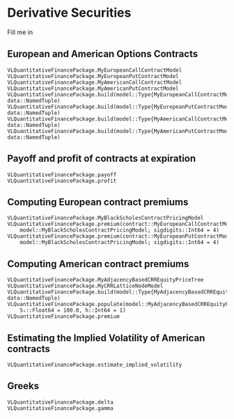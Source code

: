 # Derivative Securities
Fill me in

## European and American Options Contracts
```@docs
VLQuantitativeFinancePackage.MyEuropeanCallContractModel
VLQuantitativeFinancePackage.MyEuropeanPutContractModel
VLQuantitativeFinancePackage.MyAmericanCallContractModel
VLQuantitativeFinancePackage.MyAmericanPutContractModel
VLQuantitativeFinancePackage.build(model::Type{MyEuropeanCallContractModel}, data::NamedTuple)
VLQuantitativeFinancePackage.build(model::Type{MyEuropeanPutContractModel}, data::NamedTuple)
VLQuantitativeFinancePackage.build(model::Type{MyAmericanCallContractModel}, data::NamedTuple)
VLQuantitativeFinancePackage.build(model::Type{MyAmericanPutContractModel}, data::NamedTuple)
```

## Payoff and profit of contracts at expiration
```@docs
VLQuantitativeFinancePackage.payoff
VLQuantitativeFinancePackage.profit
```

## Computing European contract premiums
```@docs
VLQuantitativeFinancePackage.MyBlackScholesContractPricingModel
VLQuantitativeFinancePackage.premium(contract::MyEuropeanCallContractModel, 
    model::MyBlackScholesContractPricingModel; sigdigits::Int64 = 4)
VLQuantitativeFinancePackage.premium(contract::MyEuropeanPutContractModel, 
    model::MyBlackScholesContractPricingModel; sigdigits::Int64 = 4)
```

## Computing American contract premiums
```@docs
VLQuantitativeFinancePackage.MyAdjacencyBasedCRREquityPriceTree
VLQuantitativeFinancePackage.MyCRRLatticeNodeModel
VLQuantitativeFinancePackage.build(model::Type{MyAdjacencyBasedCRREquityPriceTree}, data::NamedTuple)
VLQuantitativeFinancePackage.populate(model::MyAdjacencyBasedCRREquityPriceTree; 
    Sₒ::Float64 = 100.0, h::Int64 = 1)
VLQuantitativeFinancePackage.premium
```

## Estimating the Implied Volatility of American contracts
```@docs
VLQuantitativeFinancePackage.estimate_implied_volatility
```

## Greeks
```@docs
VLQuantitativeFinancePackage.delta
VLQuantitativeFinancePackage.gamma
```
